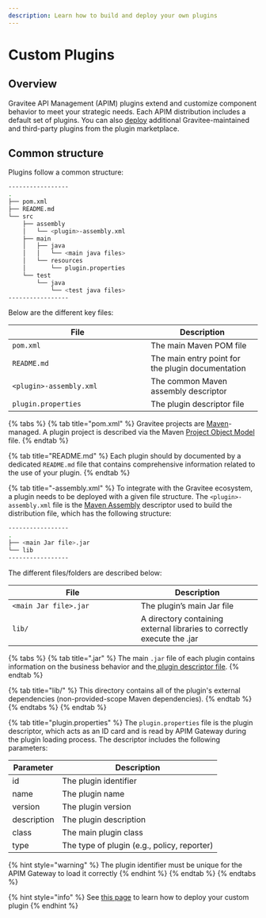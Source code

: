 ```yaml
---
description: Learn how to build and deploy your own plugins
---
```


# Custom Plugins

## Overview

Gravitee API Management (APIM) plugins extend and customize component behavior to meet your strategic needs. Each APIM distribution includes a default set of plugins. You can also [deploy](custom-plugins.md#deployment) additional Gravitee-maintained and third-party plugins from the plugin marketplace.

## Common structure

Plugins follow a common structure:

```bash
-----------------
.
├── pom.xml
├── README.md
└── src
    ├── assembly
    │   └── <plugin>-assembly.xml
    ├── main
    │   ├── java
    │   │   └── <main java files>
    │   └── resources
    │       └── plugin.properties
    └── test
        └── java
            └── <test java files>
-----------------
```

Below are the different key files:

<table><thead><tr><th width="264">File</th><th>Description</th></tr></thead><tbody><tr><td><code>pom.xml</code></td><td>The main Maven POM file</td></tr><tr><td><code>README.md</code></td><td>The main entry point for the plugin documentation</td></tr><tr><td><code>&#x3C;plugin>-assembly.xml</code></td><td>The common Maven assembly descriptor</td></tr><tr><td><code>plugin.properties</code></td><td>The plugin descriptor file</td></tr></tbody></table>

{% tabs %}
{% tab title="pom.xml" %}
Gravitee projects are [Maven](https://maven.apache.org/)-managed. A plugin project is described via the Maven [Project Object Model](https://maven.apache.org/pom.html) file.
{% endtab %}

{% tab title="README.md" %}
Each plugin should by documented by a dedicated `README.md` file that contains comprehensive information related to the use of your plugin.
{% endtab %}

{% tab title="<plugin>-assembly.xml" %}
To integrate with the Gravitee ecosystem, a plugin needs to be deployed with a given file structure. The `<plugin>-assembly.xml` file is the [Maven Assembly](http://maven.apache.org/plugins/maven-assembly-plugin/) descriptor used to build the distribution file, which has the following structure:

```bash
-----------------
.
├── <main Jar file>.jar
└── lib
-----------------
```

The different files/folders are described below:

<table><thead><tr><th width="244">File</th><th>Description</th></tr></thead><tbody><tr><td><code>&#x3C;main Jar file>.jar</code></td><td>The plugin’s main Jar file</td></tr><tr><td><code>lib/</code></td><td>A directory containing external libraries to correctly execute the .jar</td></tr></tbody></table>

{% tabs %}
{% tab title=".jar" %}
The main `.jar` file of each plugin contains information on the business behavior and the[ plugin descriptor file](custom-plugins.md#plugin.properties).
{% endtab %}

{% tab title="lib/" %}
This directory contains all of the plugin's external dependencies (non-provided-scope Maven dependencies).
{% endtab %}
{% endtabs %}
{% endtab %}

{% tab title="plugin.properties" %}
The `plugin.properties` file is the plugin descriptor, which acts as an ID card and is read by APIM Gateway during the plugin loading process. The descriptor includes the following parameters:

| Parameter   | Description                                 |
| ----------- | ------------------------------------------- |
| id          | The plugin identifier                       |
| name        | The plugin name                             |
| version     | The plugin version                          |
| description | The plugin description                      |
| class       | The main plugin class                       |
| type        | The type of plugin (e.g., policy, reporter) |

{% hint style="warning" %}
The plugin identifier must be unique for the APIM Gateway to load it correctly
{% endhint %}
{% endtab %}
{% endtabs %}

{% hint style="info" %}
See [this page](plugins.md#deployment) to learn how to deploy your custom plugin
{% endhint %}
